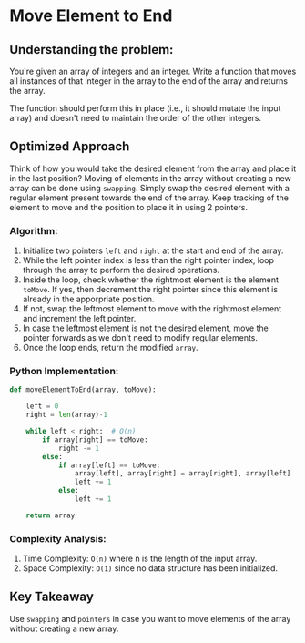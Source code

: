 # Move Element to End

## Understanding the problem:
You're given an array of integers and an integer. Write a function that moves all instances of that integer in
the array to the end of the array and returns the array.

The function should perform this in place (i.e., it should mutate the input array) and doesn't need to
maintain the order of the other integers.

## Optimized Approach
Think of how you would take the desired element from the array and place it in the last position? Moving of elements in the array without creating a new array can be done using ```swapping```.
Simply swap the desired element with a regular element present towards the end of the array. Keep tracking of the element to move and the position to place it in using 2 pointers.

### Algorithm:
1. Initialize two pointers ```left``` and ```right``` at the start and end of the array.
2. While the left pointer index is less than the right pointer index, loop through the array to perform the desired operations.
3. Inside the loop, check whether the rightmost element is the element ```toMove```. If yes, then decrement the right pointer since this element is already in the apporpriate position.
4. If not, swap the leftmost element to move with the rightmost element and increment the left pointer.
5. In case the leftmost element is not the desired element, move the pointer forwards as we don't need to modify regular elements.
6. Once the loop ends, return the modified ```array```.

### Python Implementation:
```python
def moveElementToEnd(array, toMove):

    left = 0
    right = len(array)-1

    while left < right:  # O(n)
        if array[right] == toMove:
            right -= 1
        else:
            if array[left] == toMove:
                array[left], array[right] = array[right], array[left]  # swapping
                left += 1
            else:
                left += 1

    return array
```

### Complexity Analysis:
1. Time Complexity: ```O(n)``` where n is the length of the input array.
2. Space Complexity: ```O(1)``` since no data structure has been initialized.

## Key Takeaway
Use ```swapping``` and ```pointers``` in case you want to move elements of the array without creating a new array.
